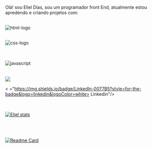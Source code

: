 Olá! sou Eliel Dias, sou um programador front End, atualmente estou apredendo e criando projetos com:
<br/>
<br/>



 <img src="https://img.shields.io/badge/HTML5-E34F26?style=for-the-badge&logo=html5&logoColor=white" alt="html-logo"/> <br/> 
 <br/>
 
 <img src="https://img.shields.io/badge/CSS-239120?&style=for-the-badge&logo=css3&logoColor=white" alt="css-logo"/> <br/>
 <br/>  <br/>
 
 <img scr="	 https://img.shields.io/badge/JavaScript-F7DF1E?style=for-the-badge&logo=javascript&logoColor=black " alt=" javascript" />  
 <br/> <br/>

 <br/>  
 <img src="https://img.shields.io/badge/React-20232A?style=for-the-badge&logo=react&logoColor=61DAFB" />


 
 
< <a/> ="https://img.shields.io/badge/LinkedIn-0077B5?style=for-the-badge&logo=linkedin&logoColor=white> 
Linkedin"/>
<br/><br/> <br/>



[![Eliel stats](https://github-readme-stats.vercel.app/api?username=Elieldias)](https://github.com/anuraghazra/github-readme-stats)
<br/><br/>
<picture>
  <source
    srcset="https://github-readme-stats.vercel.app/api?username=anuraghazra&show_icons=true&theme=dark"
    media="(prefers-color-scheme: dark)"
  />
  <source
    srcset="https://github-readme-stats.vercel.app/api?username=anuraghazra&show_icons=true"
    media="(prefers-color-scheme: light), (prefers-color-scheme: no-preference)"
  /><br/> <br/>
  
  [![Readme Card](https://github-readme-stats.vercel.app/api/pin/?username=Elieldias&repo=github-readme-stats)](https://github.com/anuraghazra/github-readme-stats)
  <br/>   <br/>
  
  
 


